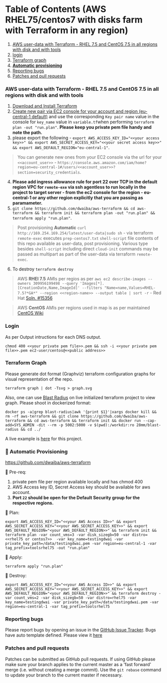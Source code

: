 Table of Contents (AWS RHEL75/centos7 with disks farm with Terraform in any region)
=================

1. [AWS user-data with Terraform - RHEL 7.5 and CentOS 7.5 in all regions with disk and with tools](#aws-user-data-with-terraform-rhel-7.5-and-centOS-7.5-in-all-regions-with-disk-and-with-tools)
2. [login](#login)
3. [Terraform graph](#terraform-graph)
4. **[Automatic provisioning](#high_brightness-automatic-provisioning)**
5. [Reporting bugs](#reporting-bugs)
6. [Patches and pull requests](#patches-and-pull-requests)

### AWS user-data with Terraform - RHEL 7.5 and CentOS 7.5 in all regions with disk and with tools

1. [Download and Install Terraform](https://www.terraform.io/downloads.html)
2. [Create new pair via EC2 console for your account and region (eu-central-1 default)](https://eu-central-1.console.aws.amazon.com/ec2/v2/home?region=eu-central-1#KeyPairs:sort=keyName) and use the corresponding `Key pair name` value in the console for `key_name` value in `variable.tf`when performing `terraform plan -out "run.plan"`. **Please keep you private pem file handy and note the path.**
3. please export the following - 
`export AWS_ACCESS_KEY_ID="<<your access key>>" && export AWS_SECRET_ACCESS_KEY="<<your secret access key>>" && export AWS_DEFAULT_REGION="eu-central-1"`. 

> You can generate new ones from your EC2 console via the url for your `<<account_user>>` - `https://console.aws.amazon.com/iam/home?region=eu-central-1#/users/<<account_user>>?section=security_credentials`.

4. **Please add ingress allowance rule for port 22 over TCP in the default region VPC for `remote-exe` via ssh agentless to run locally in the project to target server - from the ec2 console for the region - eu-central-1 or any other region explicitly that you are passing as paramameter.**
5. `git clone https://github.com/dwaiba/aws-terraform && cd aws-terraform && terraform init && terraform plan -out "run.plan" && terraform apply "run.plan"`.

> Post provisioning **Automatic** `curl http://169.254.169.254/latest/user-data|sudo sh` - via terraform `remote-exec` executes `prep-centos7.txt` `shell-script` file contents of this repo available as user-data, post provisioning. Various type besides `shell-script` including direct `cloud-init` commands may be passed as multipart as part of the user-data via terraform `remote-exec`.
6. To destroy `terraform destroy`

> AWS **RHEl 7.5** AMIs per regios as per `aws ec2 describe-images --owners 309956199498 --query 'Images[*].[CreationDate,Name,ImageId]' --filters "Name=name,Values=RHEL-7.5?*GA*" --region <<region-name>> --output table | sort -r` - Red Hat [Soln. #15356](https://access.redhat.com/solutions/15356)


> AWS **CentOS** AMIs per regions used in map is as per maintained [CentOS Wiki](https://wiki.centos.org/Cloud/AWS#head-78d1e3a4e6ba5c5a3847750d88266916ffe69648)

### Login

As per Output intructions for each  DNS output. 

`chmod 400 <<your private pem file>>.pem && ssh -i <<your private pem file>>.pem ec2-user/centos@<<public address>>`


### Terraform Graph
Please generate dot format (Graphviz) terraform configuration graphs for visual representation of the repo.

`terraform graph | dot -Tsvg > graph.svg`

Also, one can use [Blast Radius](https://github.com/28mm/blast-radius) on live initialized terraform project to view graph.
Please shoot in dockerized format:

`docker ps -a|grep blast-radius|awk '{print $1}'|xargs docker kill && rm -rf aws-terraform && git clone https://github.com/dwaiba/aws-terraform && cd aws-terraform && terraform init && docker run --cap-add=SYS_ADMIN -dit --rm -p 5002:5000 -v $(pwd):/workdir:ro 28mm/blast-radius && cd ../`

 A live example is [here](http://buildservers.westeurope.cloudapp.azure.com:5002/) for this project. 

### :high_brightness: Automatic Provisioning

https://github.com/dwaiba/aws-terraform

:beginner: Pre-req: 

1. private pem file per region available locally and has chmod 400
2. AWS Access key ID, Secret Access key should be available for aws account.
3. **Port `22` should be open for the Default Security group for the respective regions.**

:beginner: Plan:

`export AWS_ACCESS_KEY_ID="<<your AWS Access ID>>" && export AWS_SECRET_ACCESS_KEY="<<your AWS_SECRET_ACCESS_KEY>>" && export AWS_DEFAULT_REGION="<your AWS_DEFAULT_REGION>>" && terraform init && terraform plan -var count_vms=3 -var disk_sizegb=50 -var distro=<<rhel75 or centos7>>  -var key_name=testingdwai -var private_key_path=/data/testingdwai.pem -var region=eu-central-1 -var tag_prefix=toolsrhel75 -out "run.plan"`

:beginner: Apply:

`terraform apply "run.plan"`

:beginner: Destroy:

`export AWS_ACCESS_KEY_ID="<<your AWS Access ID>>" && export AWS_SECRET_ACCESS_KEY="<<your AWS_SECRET_ACCESS_KEY>>" && export AWS_DEFAULT_REGION="<your AWS_DEFAULT_REGION>>" && terraform destroy -var count_vms=2 -var disk_sizegb=50 -var distro=rhel75 -var key_name=testingdwai -var private_key_path=/data/testingdwai.pem -var region=eu-central-1 -var tag_prefix=toolsrhel75`

### Reporting bugs

Please report bugs  by opening an issue in the [GitHub Issue Tracker](https://github.com/dwaiba/aws-terraform/issues).
Bugs have auto template defined. Please view it [here](https://github.com/dwaiba/aws-terraform/blob/master/.github/ISSUE_TEMPLATE/bug_report.md)

### Patches and pull requests

Patches can be submitted as GitHub pull requests. If using GitHub please make sure your branch applies to the current master as a 'fast forward' merge (i.e. without creating a merge commit). Use the `git rebase` command to update your branch to the current master if necessary.